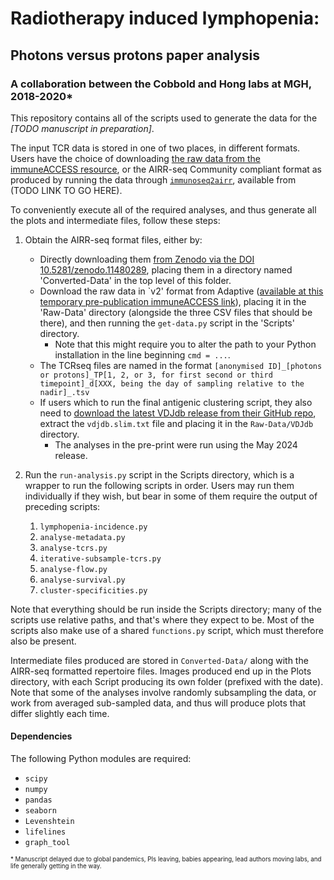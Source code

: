 # Radiotherapy induced lymphopenia:
## Photons versus protons paper analysis

### A collaboration between the Cobbold and Hong labs at MGH, 2018-2020*

This repository contains all of the scripts used to generate the data for the *\[TODO manuscript in preparation\]*. 

The input TCR data is stored in one of two places, in different formats. Users have the choice of downloading [the raw data from the immuneACCESS resource]([https://clients.adaptivebiotech.com/pub/heather-2020](https://clients.adaptivebiotech.com/pub/heather-2020)), or the AIRR-seq Community compliant format as produced by running the data through [```immunoseq2airr```](https://github.com/JamieHeather/immunoseq2airr), available from (TODO LINK TO GO HERE).

To conveniently execute all of the required analyses, and thus generate all the plots and intermediate files, follow these steps:

1) Obtain the AIRR-seq format files, either by:
    * Directly downloading them [from Zenodo via the DOI 10.5281/zenodo.11480289](https://doi.org/10.5281/zenodo.11480289), placing them in a directory named 'Converted-Data' in the top level of this folder.
    * Download the raw data in `v2' format from Adaptive ([available at this temporary pre-publication immuneACCESS link](https://clients.adaptivebiotech.com/pub/heather-2020)), placing it in the 'Raw-Data' directory (alongside the three CSV files that should be there), and then running the ```get-data.py``` script in the  'Scripts' directory.
      * Note that this might require you to alter the path to your Python installation in the line beginning ```cmd = ...```.
   * The TCRseq files are named in the format `[anonymised ID]_[photons or protons]_TP[1, 2, or 3, for first second or third timepoint]_d[XXX, being the day of sampling relative to the nadir]_.tsv`
   * If users which to run the final antigenic clustering script, they also need to [download the latest VDJdb release from their GitHub repo](https://github.com/antigenomics/vdjdb-db/), extract the `vdjdb.slim.txt` file and placing it in the `Raw-Data/VDJdb` directory.
     * The analyses in the pre-print were run using the May 2024 release.
   
2) Run the ```run-analysis.py``` script in the Scripts directory, which is a wrapper to run the following scripts in order. Users may run them individually if they wish, but bear in some of them require the output of preceding scripts:
    1) ```lymphopenia-incidence.py```
    2) ```analyse-metadata.py```
    3) ```analyse-tcrs.py```
    4) ```iterative-subsample-tcrs.py```
    5) ```analyse-flow.py```
    6) ```analyse-survival.py```
    7) ```cluster-specificities.py``` 
    
Note that everything should be run inside the Scripts directory; many of the scripts use relative paths, and that's where they expect to be. Most of the scripts also make use of a shared ```functions.py``` script, which must therefore also be present.

Intermediate files produced are stored in `Converted-Data/` along with the AIRR-seq formatted repertoire files. Images produced end up in the Plots directory, with each Script producing its own folder (prefixed with the date). Note that some of the analyses involve randomly subsampling the data, or work from averaged sub-sampled data, and thus will produce plots that differ slightly each time.

#### Dependencies

The following Python modules are required:

* `scipy`
* `numpy`
* `pandas`
* `seaborn`
* `Levenshtein`
* `lifelines`
* `graph_tool`

<sub><sup>&ast; Manuscript delayed due to global pandemics, PIs leaving, babies appearing, lead authors moving labs, and life generally getting in the way.</sup></sub>